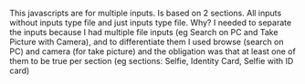 This javascripts are for multiple inputs. 
Is based on 2 sections. 
All inputs without inputs type file and just inputs type file.
Why? I needed to separate the inputs because I had multiple file inputs (eg Search on PC and Take Picture with Camera), 
and to differentiate them I used browse (search on PC) and camera (for take picture) and 
the obligation was that at least one of them to be true per section (eg sections: Selfie, Identity Card, Selfie with ID card)
